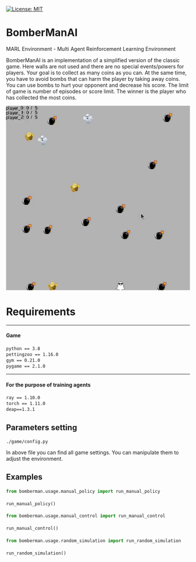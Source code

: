 
[![License: MIT](https://img.shields.io/badge/License-MIT-yellow.svg)](https://opensource.org/licenses/MIT)
# BomberManAI
MARL Environment - Multi Agent Reinforcement Learning Environment 

BomberManAI is an implementation of a simplified version of the classic game. 
Here walls are not used and there are no special events/powers for players. 
Your goal is to collect as many coins as you can. 
At the same time, you have to avoid bombs that can harm the player by taking away coins.
You can use bombs to hurt your opponent and decrease his score. 
The limit of game is number of episodes or score limit. 
The winner is the player who has collected the most coins.

![Alt Text](bomberman/game/board_elements/images/visualization.gif)

# Requirements

---
#### Game
```
python == 3.8
pettingzoo == 1.16.0
gym == 0.21.0
pygame == 2.1.0 
```
---
#### For the purpose of training agents 
```
ray == 1.10.0
torch == 1.11.0
deap==1.3.1
```
## Parameters setting
```
./game/config.py
```
In above file you can find all game settings. You can manipulate them to adjust
the environment.

## Examples

```python
from bomberman.usage.manual_policy import run_manual_policy

run_manual_policy()

from bomberman.usage.manual_control import run_manual_control

run_manual_control()

from bomberman.usage.random_simulation import run_random_simulation

run_random_simulation()
```




